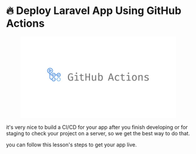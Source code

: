 # 🔥 Deploy Laravel App Using GitHub Actions



<figure><img src="../../.gitbook/assets/image.png" alt=""><figcaption></figcaption></figure>

it's very nice to build a CI/CD for your app after you finish developing or for staging to check your project on a server, so we get the best way to do that.



you can follow this lesson's steps to get your app live.
